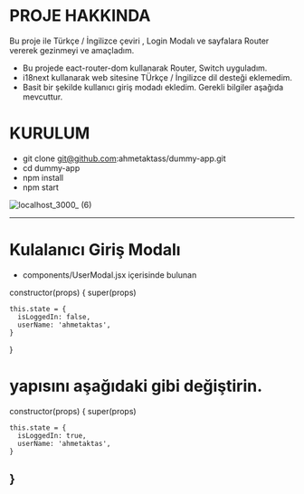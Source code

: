 # PROJE HAKKINDA 
Bu proje ile Türkçe / İngilizce çeviri , Login Modalı ve sayfalara Router vererek gezinmeyi ve amaçladım. 

* Bu projede eact-router-dom kullanarak  Router, Switch uyguladım. 
* i18next kullanarak web sitesine TÜrkçe / İngilizce dil desteği eklemedim. 
* Basit bir şekilde kullanıcı giriş modadı ekledim. Gerekli bilgiler  aşağıda mevcuttur.


# KURULUM 
* git clone git@github.com:ahmetaktass/dummy-app.git
* cd dummy-app
* npm install
* npm start


![localhost_3000_ (6)](https://user-images.githubusercontent.com/56774618/143784290-f29bce5d-48bb-4942-8a3b-17d8c761f127.png)



--------------------------------------------------
# Kulalanıcı Giriş Modalı
* components/UserModal.jsx içerisinde bulunan 
 
 constructor(props) {
    super(props)

    this.state = {
      isLoggedIn: false,
      userName: 'ahmetaktas',
    }
  }
  
  # yapısını  aşağıdaki gibi değiştirin.
  
 constructor(props) {
    super(props)

    this.state = {
      isLoggedIn: true,
      userName: 'ahmetaktas',
    }
  }
--------------------------------------------------

